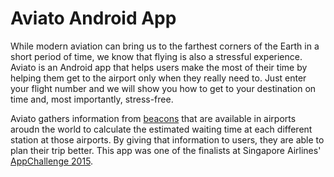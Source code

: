# Aviato Android App

While modern aviation can bring us to the farthest corners of the Earth in a short period of time, we know that flying is also a stressful experience. Aviato is an Android app that helps users make the most of their time by helping them get to the airport only when they really need to. Just enter your flight number and we will show you how to get to your destination on time and, most importantly, stress-free. 

Aviato gathers information from [beacons](http://www.sita.aero/innovation/sita-lab/ibeacons) that are available in airports aroudn the world to calculate the estimated waiting time at each different station at those airports. By giving that information to users, they are able to plan their trip better. This app was one of the finalists at Singapore Airlines' [AppChallenge 2015](http://appchallenge.singaporeair.com/).
